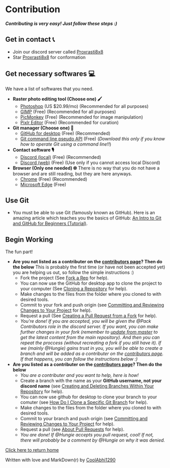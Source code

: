 # Contribution
***Contributing is very easy! Just follow these steps :)***

## Get in contact 📞
 - Join our discord server called [Proxrasti8x8](http://discord.gg/haPTVtJ)
 - Star [Proxrasti8x8](https://github.com/ProcrastinationNation/Procrasti8x8) for conformation

## Get necessary softwares 💻
We have a list of softwares that you need.
 - **Raster photo editing tool (Choose one) 🖌️**
	 - [Photoshop]([https://www.adobe.com/products/photoshop.html](https://www.adobe.com/products/photoshop.html)) (US $20.99/mo) (Recommended for all purposes)
	 - [GIMP](https://www.gimp.org/) (Free) (Recommended for all purposes)
	 - [PicMonkey](http://www.picmonkey.com/) (Free) (Recommended for image manipulation)
	 - [Pixlr Editor](https://pixlr.com/editor/) (Free) (Recommended for curation)
 - **Git manager (Choose one) 💾**
	 - [GitHub for desktop](https://desktop.github.com/) (Free) (Recommended)
	 - [Git command line pseudo API](https://git-scm.com/downloads) (Free) (*Download this only if you know how to operate Git using a command line!!*)
 - **Contact software 🎙️**
	 - [Discord (local)](https://discordapp.com/download) (Free) (Recommended)
	 - [Discord (web)](http://app.discord.com/) (Free) (Use only if you cannot access local Discord)
 - **Browser (Only one needed) 🌐**
 There is no way that you do not have a browser and are still reading, but they are here anyways.
	 - [Chrome](https://www.google.com/chrome/browser/) (Free) (Recommended)
	 - [Microsoft Edge](https://www.microsoft.com/en-us/edge) (Free)

## Use Git
 - You must be able to use Git (famously known as GitHub). Here is an amazing article which teaches you the basics of GitHub: [An Intro to Git and GitHub for Beginners (Tutorial)](https://product.hubspot.com/blog/git-and-github-tutorial-for-beginners).

## Begin Working
The fun part!
 - **Are you not listed as a contributer on the [contributors page](https://github.com/ProcrastinationNation/Procrasti8x8/graphs/contributors)? Then do the below**
	 This is probably the first time (or have not been accepted yet) you are helping us out, so follow the simple instructions :)
	 - Fork the project (See [Fork a Rep](https://help.github.com/en/github/getting-started-with-github/fork-a-repo) for help).
	 - You can now use the GitHub for desktop app to clone the project to your computer (See [Cloning a Repository](https://help.github.com/en/github/creating-cloning-and-archiving-repositories/cloning-a-repository) for help).
	 - Make changes to the files from the folder where you cloned to with desired tools.
	 - Commit to your fork and push origin (see [Committing and Reviewing Changes to Your Project](https://help.github.com/en/desktop/contributing-to-projects/committing-and-reviewing-changes-to-your-project) for help).
	 - Request a pull (See [Creating a Pull Request from a Fork](https://help.github.com/en/github/collaborating-with-issues-and-pull-requests/creating-a-pull-request-from-a-fork) for help).
	 - *You're done! If you are accepted, you will be given the @Pack Contributors role in the discord server. If you want, you can make further changes in your fork (remember to [update from master](https://gist.github.com/santisbon/a1a60db1fb8eecd1beeacd986ae5d3ca) to get the latest content from the main repository). And then you can repeat the proccess (without recreating a fork if you still have it). If we (mainly @Hungie) gains trust in you, you will be able to create a branch and will be added as a contributer on the [contributors page](https://github.com/ProcrastinationNation/Procrasti8x8/graphs/contributors). If that happens, you can follow the instructions below :)*
 - **Are you listed as a contributer on the [contributors page](https://github.com/ProcrastinationNation/Procrasti8x8/graphs/contributors)? Then do the below**
	 - *You are a contributer and you want to help, here is how!*
	 - Create a branch with the name as your **GitHub username, not your discord name** (see [Creating and Deleting Branches Within Your Repository](https://help.github.com/en/github/collaborating-with-issues-and-pull-requests/creating-and-deleting-branches-within-your-repository) for help).
	 - You can now use github for desktop to clone your branch to your comuter (see [How Do I Clone a Specific Git Branch](https://stackoverflow.com/questions/1911109/how-do-i-clone-a-specific-git-branch) for help).
	 - Make changes to the files from the folder where you cloned to with desired tools.
	 - Commit to your branch and push origin (see [Committing and Reviewing Changes to Your Project](https://help.github.com/en/desktop/contributing-to-projects/committing-and-reviewing-changes-to-your-project) for help).
	 - Request a pull (see [About Pull Requests](https://help.github.com/en/github/collaborating-with-issues-and-pull-requests/about-pull-requests) for help).
	 - *You are done! If @Hungie accepts you pull request, cool! If not, there will probably be a comment by @Hungie on why it was denied.*

[Click here to return home](https://github.com/ProcrastinationNation/Procrasti8x8)

Written with love and MarkDown(r) by [CoolAbhi1290]([http://coolabhi1290.epizy.com/](http://coolabhi1290.epizy.com/))

